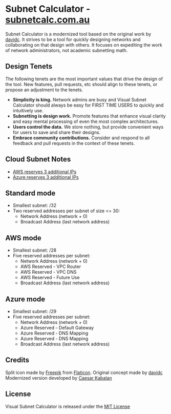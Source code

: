 # Subnet Calculator - [subnetcalc.com.au](https://subnetcalc.com.au)

Subnet Calculator is a modernized tool based on the original work by [davidc](https://github.com/davidc/subnets).
It strives to be a tool for quickly designing networks and collaborating on that design with others. It focuses on
expediting the work of network administrators, not academic subnetting math.

## Design Tenets

The following tenets are the most important values that drive the design of the tool. New features, pull requests, etc
should align to these tenets, or propose an adjustment to the tenets.

- **Simplicity is king.** Network admins are busy and Visual Subnet Calculator should always be easy for FIRST TIME USERS to
  quickly and intuitively use.
- **Subnetting is design work.** Promote features that enhance visual clarity and easy mental processing of even the most
  complex architectures.
- **Users control the data.** We store nothing, but provide convenient ways for users to save and share their designs.
- **Embrace community contributions.** Consider and respond to all feedback and pull requests in the context of these
  tenets.

## Cloud Subnet Notes

- [AWS reserves 3 additional IPs](https://docs.aws.amazon.com/vpc/latest/userguide/subnet-sizing.html)
- [Azure reserves 3 additional IPs](https://learn.microsoft.com/en-us/azure/virtual-network/virtual-networks-faq#are-there-any-restrictions-on-using-ip-addresses-within-these-subnets)

## Standard mode

- Smallest subnet: /32
- Two reserved addresses per subnet of size <= 30:
  - Network Address (network + 0)
  - Broadcast Address (last network address)

## AWS mode

- Smallest subnet: /28
- Five reserved addresses per subnet:
  - Network Address (network + 0)
  - AWS Reserved - VPC Router
  - AWS Reserved - VPC DNS
  - AWS Reserved - Future Use
  - Broadcast Address (last network address)

## Azure mode

- Smallest subnet: /29
- Five reserved addresses per subnet:
  - Network Address (network + 0)
  - Azure Reserved - Default Gateway
  - Azure Reserved - DNS Mapping
  - Azure Reserved - DNS Mapping
  - Broadcast Address (last network address)

## Credits

Split icon made by [Freepik](https://www.flaticon.com/authors/freepik) from [Flaticon](https://www.flaticon.com/).
Original concept made by [davidc](https://github.com/davidc/subnets)
Modernized version developed by [Caesar Kabalan](https://www.caesarkabalan.com/)

## License

Visual Subnet Calculator is released under the [MIT License](https://opensource.org/licenses/MIT)
